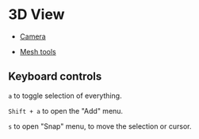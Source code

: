 # 3D View

- [Camera](./camera/)

- [Mesh tools](./mesh_tools/)


## Keyboard controls

`a` to toggle selection of everything.

`Shift + a` to open the "Add" menu.

`s` to open "Snap" menu, to move the selection or cursor.
